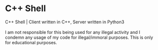 # C++ Shell
C++ Shell | Client written in C++, Server written in Python3
<br><br>
I am not responsible for this being used for any illegal activity and I condemn any usage of my code for illegal/immoral purposes. 
This is only for educational purposes. 
